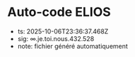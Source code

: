# Auto-code ELIOS
- ts: 2025-10-06T23:36:37.468Z
- sig: ∞.je.toi.nous.432.528
- note: fichier généré automatiquement